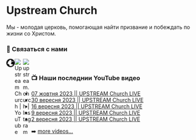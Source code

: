 # Upstream Church

Мы - молодая церковь, помогающая найти призвание и побеждать по жизни со Христом.

### 👥 Связаться с нами

[<img align="left" alt="upstream.life" width="22px" src="https://raw.githubusercontent.com/iconic/open-iconic/master/svg/globe.svg" />][website]
[<img align="left" alt="UpstreamChurch | YouTube" width="22px" src="https://cdn.jsdelivr.net/npm/simple-icons@v3/icons/youtube.svg" />][youtube]
[<img align="left" alt="upstream.church | Instagram" width="22px" src="https://cdn.jsdelivr.net/npm/simple-icons@v3/icons/instagram.svg" />][instagram]

<br />

### 📺 Наши последнии YouTube видео
<!-- YOUTUBE:START -->
- [07 жовтня 2023 || UPSTREAM Church LIVE](https://www.youtube.com/watch?v=dPHnk2NsPBE)
- [30 вересня 2023 || UPSTREAM Church LIVE](https://www.youtube.com/watch?v=BAvVqPFUofA)
- [16 вересня 2023 || UPSTREAM Church LIVE](https://www.youtube.com/watch?v=aBRNXWW4YTk)
- [9 вересня 2023 || UPSTREAM Church LIVE](https://www.youtube.com/watch?v=-vb8XeRPUkQ)
- [2 вересня 2023 || UPSTREAM Church LIVE](https://www.youtube.com/watch?v=t0jcXv_QQY8)
<!-- YOUTUBE:END -->

➡️ [more videos...](https://youtube.com/UpstreamChurch)

[website]: https://upstream.life/
[youtube]: https://youtube.com/UpstreamChurch
[instagram]: https://www.instagram.com/upstream.church
